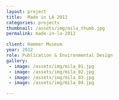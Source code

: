 ```yaml
---
layout: project
title:  Made in LA 2012
categories: projects
thumbnail: /assets/img/mila_thumb.jpg
permalink: made-in-la-2012

client: Hammer Museum
year: 2012
role: Publication & Environmental Design
gallery:
 - image: /assets/img/mila_01.jpg
 - image: /assets/img/mila_02.jpg
 - image: /assets/img/mila_03.jpg
 - image: /assets/img/mila_04.jpg

---
```


